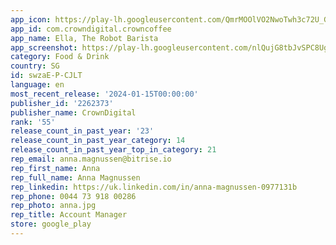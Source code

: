 ```yaml
---
app_icon: https://play-lh.googleusercontent.com/QmrMOOlVO2NwoTwh3c72U_GpqlBkWZdhrwcZBDPJ4tSpvfJji2agsA-MA7HFZkQS5ZM
app_id: com.crowndigital.crowncoffee
app_name: Ella, The Robot Barista
app_screenshot: https://play-lh.googleusercontent.com/nlQujG8tbJvSPC8UgE0vVCf7E_vrgz9eUoqyN9CJAPXLIhJxvGtUGpxGanb5jLv8DQ
category: Food & Drink
country: SG
id: swzaE-P-CJLT
language: en
most_recent_release: '2024-01-15T00:00:00'
publisher_id: '2262373'
publisher_name: CrownDigital
rank: '55'
release_count_in_past_year: '23'
release_count_in_past_year_category: 14
release_count_in_past_year_top_in_category: 21
rep_email: anna.magnussen@bitrise.io
rep_first_name: Anna
rep_full_name: Anna Magnussen
rep_linkedin: https://uk.linkedin.com/in/anna-magnussen-0977131b
rep_phone: 0044 73 918 00286
rep_photo: anna.jpg
rep_title: Account Manager
store: google_play
---
```

